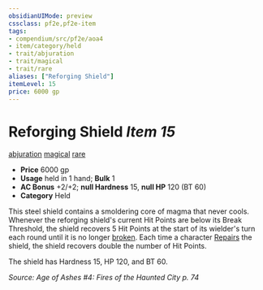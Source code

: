 ```yaml
---
obsidianUIMode: preview
cssclass: pf2e,pf2e-item
tags:
- compendium/src/pf2e/aoa4
- item/category/held
- trait/abjuration
- trait/magical
- trait/rare
aliases: ["Reforging Shield"]
itemLevel: 15
price: 6000 gp
---
```

# Reforging Shield *Item 15*  
[abjuration](../../../rules/traits/abjuration.md)  [magical](../../../rules/traits/magical.md)  [rare](../../../rules/traits/rare.md)  

- **Price** 6000 gp
- **Usage** held in 1 hand; **Bulk** 1
- **AC Bonus** +2/+2; **null Hardness** 15, **null HP** 120 (BT 60)
- **Category** Held

This steel shield contains a smoldering core of magma that never cools. Whenever the reforging shield's current Hit Points are below its Break Threshold, the shield recovers 5 Hit Points at the start of its wielder's turn each round until it is no longer [broken](../../../rules/conditions.md#Broken). Each time a character [Repairs](../../../rules/actions/repair.md) the shield, the shield recovers double the number of Hit Points.

The shield has Hardness 15, HP 120, and BT 60.

*Source: Age of Ashes #4: Fires of the Haunted City p. 74*
